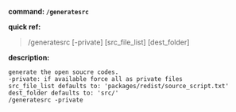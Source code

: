 <!-- BEGIN_AUTOGEN: do NOT edit in this block -->

**command: `/generatesrc`**

**quick ref:**
> /generatesrc [-private] [src_file_list] [dest_folder]

**description:**

```
generate the open soucre codes. 
-private: if available force all as private files
src_file_list defaults to: 'packages/redist/source_script.txt'
dest_folder defaults to: 'src/'
/generatesrc -private
```

<!-- END_AUTOGEN-->
